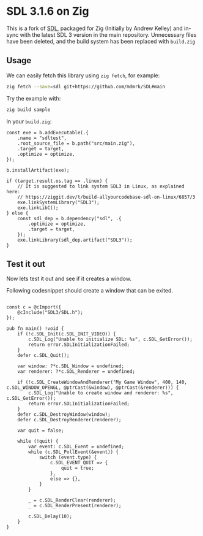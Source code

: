 # SDL 3.1.6 on Zig

This is a fork of [SDL](https://www.libsdl.org/), packaged for Zig (Initially by Andrew Kelley) and in-sync with the latest SDL 3 version in the main repository.
Unnecessary files have been deleted, and the build system has been replaced with `build.zig`

## Usage

We can easily fetch this library using `zig fetch`, for example:

```bash
zig fetch --save=sdl git+https://github.com/mdmrk/SDL#main
```

Try the example with:

```bash
zig build sample
```

In your `build.zig`:

```zig
const exe = b.addExecutable(.{
    .name = "sdltest",
    .root_source_file = b.path("src/main.zig"),
    .target = target,
    .optimize = optimize,
});

b.installArtifact(exe);

if (target.result.os.tag == .linux) {
    // It is suggested to link system SDL3 in Linux, as explained here:
    // https://ziggit.dev/t/build-allyourcodebase-sdl-on-linux/6857/3
    exe.linkSystemLibrary("SDL3");
    exe.linkLibC();
} else {
    const sdl_dep = b.dependency("sdl", .{
        .optimize = optimize,
        .target = target,
    });
    exe.linkLibrary(sdl_dep.artifact("SDL3"));
}
```

## Test it out

Now lets test it out and see if it creates a window.

Following codesnippet should create a window that can be exited.

```zig

const c = @cImport({
    @cInclude("SDL3/SDL.h");
});

pub fn main() !void {
    if (!c.SDL_Init(c.SDL_INIT_VIDEO)) {
        c.SDL_Log("Unable to initialize SDL: %s", c.SDL_GetError());
        return error.SDLInitializationFailed;
    }
    defer c.SDL_Quit();

    var window: ?*c.SDL_Window = undefined;
    var renderer: ?*c.SDL_Renderer = undefined;

    if (!c.SDL_CreateWindowAndRenderer("My Game Window", 400, 140, c.SDL_WINDOW_OPENGL, @ptrCast(&window), @ptrCast(&renderer))) {
        c.SDL_Log("Unable to create window and renderer: %s", c.SDL_GetError());
        return error.SDLInitializationFailed;
    }
    defer c.SDL_DestroyWindow(window);
    defer c.SDL_DestroyRenderer(renderer);

    var quit = false;

    while (!quit) {
        var event: c.SDL_Event = undefined;
        while (c.SDL_PollEvent(&event)) {
            switch (event.type) {
                c.SDL_EVENT_QUIT => {
                    quit = true;
                },
                else => {},
            }
        }

        _ = c.SDL_RenderClear(renderer);
        _ = c.SDL_RenderPresent(renderer);

        c.SDL_Delay(10);
    }
}
```
